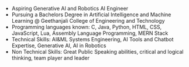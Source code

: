 - Aspiring Generative AI and Robotics AI Engineer
- Pursuing a Bachelors Degree in Artificial Intelligence and Machine Learning @ Geethanjali College of Engineering and Technology
- Programming languages known:
C, Java, Python, HTML, CSS, JavaScript, Lua, Assembly Language Programming, MERN Stack
- Technical Skills:
AI&ML Systems Engineering, AI Tools and Chatbot Expertise, Generative AI, AI in Robotics
- Non Technical Skills:
Great Public Speaking abilities, critical and logical thinking, team player and leader
